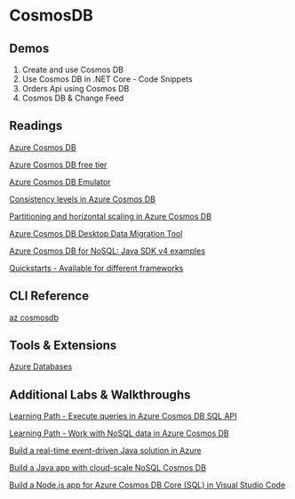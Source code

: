 # CosmosDB

## Demos

1. Create and use Cosmos DB
2. Use Cosmos DB in .NET Core - Code Snippets
3. Orders Api using Cosmos DB
4. Cosmos DB & Change Feed

## Readings

[Azure Cosmos DB](https://docs.microsoft.com/de-at/azure/cosmos-db/)

[Azure Cosmos DB free tier](https://learn.microsoft.com/en-us/azure/cosmos-db/free-tier)

[Azure Cosmos DB Emulator](https://learn.microsoft.com/en-us/azure/cosmos-db/local-emulator?tabs=ssl-netstd21)

[Consistency levels in Azure Cosmos DB](https://docs.microsoft.com/en-us/azure/cosmos-db/consistency-levels)

[Partitioning and horizontal scaling in Azure Cosmos DB](https://docs.microsoft.com/en-us/azure/cosmos-db/partitioning-overview)

[Azure Cosmos DB Desktop Data Migration Tool](https://github.com/AzureCosmosDB/data-migration-desktop-tool)

[Azure Cosmos DB for NoSQL: Java SDK v4 examples](https://learn.microsoft.com/en-us/azure/cosmos-db/nosql/samples-java)

[Quickstarts - Available for different frameworks](https://docs.microsoft.com/en-us/azure/cosmos-db/create-sql-api-java?tabs=sync)

## CLI Reference

[az cosmosdb](https://docs.microsoft.com/en-us/cli/azure/cosmosdb?view=azure-cli-latest)

## Tools & Extensions

[Azure Databases](https://marketplace.visualstudio.com/items?itemName=ms-azuretools.vscode-cosmosdb)

## Additional Labs & Walkthroughs

[Learning Path - Execute queries in Azure Cosmos DB SQL API](https://docs.microsoft.com/en-us/learn/paths/execute-queries-azure-cosmos-db-sql-api/)

[Learning Path - Work with NoSQL data in Azure Cosmos DB](https://docs.microsoft.com/en-us/learn/paths/work-with-nosql-data-in-azure-cosmos-db/)

[Build a real-time event-driven Java solution in Azure](https://docs.microsoft.com/en-us/learn/modules/deploy-real-time-event-driven-app/?WT.mc_id=java-11777-judubois&source=learn)

[Build a Java app with cloud-scale NoSQL Cosmos DB](https://docs.microsoft.com/en-us/learn/modules/build-cosmos-db-java-app/?WT.mc_id=java-11777-judubois&source=learn)

[Build a Node.js app for Azure Cosmos DB Core (SQL) in Visual Studio Code](https://learn.microsoft.com/en-us/training/modules/build-node-cosmos-app-vscode/)
